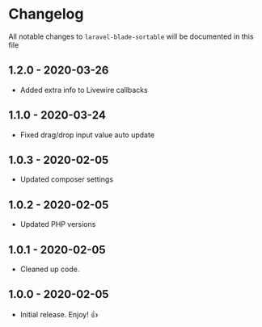 # Changelog

All notable changes to `laravel-blade-sortable` will be documented in this file

## 1.2.0 - 2020-03-26

- Added extra info to Livewire callbacks

## 1.1.0 - 2020-03-24

- Fixed drag/drop input value auto update 

## 1.0.3 - 2020-02-05

- Updated composer settings

## 1.0.2 - 2020-02-05

- Updated PHP versions

## 1.0.1 - 2020-02-05

- Cleaned up code.

## 1.0.0 - 2020-02-05

- Initial release. Enjoy! 👍
